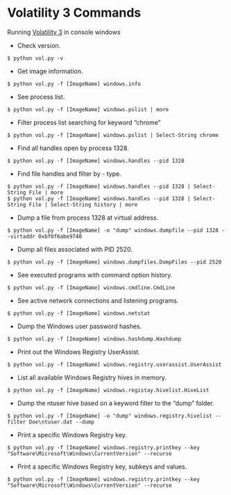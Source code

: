 # Volatility 3 Commands

Running [Volatility 3](https://github.com/volatilityfoundation/volatility3) in console windows

- Check version.

```shell
$ python vol.py -v
```

- Get image information.

```shell
$ python vol.py -f [ImageName] windows.info
```

- See process list.

```shell
$ python vol.py -f [ImageName] windows.pslist | more
```

- Filter process list searching for keyword “chrome”

```shell
$ python vol.py -f [ImageName] windows.pslist | Select-String chrome
```

- Find all handles open by process 1328.

```shell
$ python vol.py -f [ImageName] windows.handles --pid 1328
```

- Find file handles and filter by - type.

```shell
$ python vol.py -f [ImageName] windows.handles --pid 1328 | Select-String File | more
$ python vol.py -f [ImageName] windows.handles --pid 1328 | Select-String File | Select-String history | more
```

- Dump a file from process 1328 at virtual address.

```shell
$ python vol.py -f [ImageName] -o "dump" windows.dumpfile --pid 1328 --virtaddr 0xbf0f6abe9740
```

- Dump all files associated with PID 2520.

```shell
$ python vol.py -f [ImageName] windows.dumpfiles.DumpFiles --pid 2520
```

- See executed programs with command option history.

```shell
$ python vol.py -f [ImageName] windows.cmdline.CmdLine
```

- See active network connections and listening programs.

```shell
$ python vol.py -f [ImageName] windows.netstat
```

- Dump the Windows user password hashes.

```shell
$ python vol.py -f [ImageName] windows.hashdump.Hashdump
```

- Print out the Windows Registry UserAssist.

```shell
$ python vol.py -f [ImageName] windows.registry.userassist.UserAssist
```

- List all available Windows Registry hives in memory.

```shell
$ python vol.py -f [ImageName] windows.registay.hivelist.HiveList
```

- Dump the ntuser hive based on a keyword filter to the “dump” folder.

```shell
$ python vol.py -f [ImageName] -o "dump" windows.registry.hivelist --filter Doe\ntuser.dat --dump
```

- Print a specific Windows Registry key.

```shell
$ python vol.py -f [ImageName] windows.registry.printkey --key "Software\Microsoft\Windows\CurrentVersion" --recurse
```

- Print a specific Windows Registry key, subkeys and values.

```shell
$ python vol.py -f [ImageName] windows.registry.printkey --key "Software\Microsoft\Windows\CurrentVersion" --recurse
```